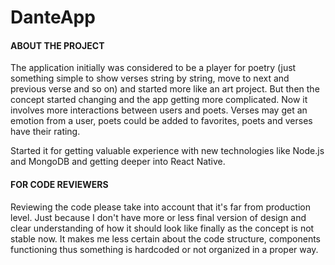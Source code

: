 <h1>DanteApp</h1>

<h4>ABOUT THE PROJECT</h4>

The application initially was considered to be a player for poetry (just something simple to show verses string by string, move to next and previous verse and so on) and started more like an art project. But then the concept started changing and the app getting more complicated. Now it involves more interactions between users and poets. Verses may get an emotion from a user, poets could be added to favorites, poets and verses have their rating.

Started it for getting valuable experience with new technologies like Node.js and MongoDB and getting deeper into React Native.

<h4>FOR CODE REVIEWERS</h4>

Reviewing the code please take into account that it's far from production level. Just because I don't have more or less final version of design and clear understanding of how it should look like finally as the concept is not stable now. It makes me less certain about the code structure, components functioning thus something is hardcoded or not organized in a proper way.
